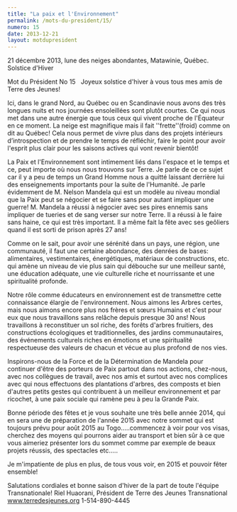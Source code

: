 ```yaml
---
title: "La paix et l'Environnement"
permalink: /mots-du-president/15/
numero: 15
date: 2013-12-21
layout: motdupresident
---
```

21 décembre 2013, lune des neiges abondantes, Matawinie, Québec.
Solstice d'Hiver

Mot du Président No 15
 
Joyeux solstice d'hiver à vous tous mes amis de Terre des Jeunes!

Ici, dans le grand Nord, au Québec ou en Scandinavie nous avons des très longues nuits et nos journées ensoleillées sont plutôt courtes. Ce qui nous met dans une autre énergie que tous ceux qui vivent proche de l'Équateur en ce moment. La neige est magnifique mais il fait ''frette''(froid) comme on dit au Québec! Cela nous permet de vivre plus dans des projets intérieurs d’introspection et de prendre le temps de réfléchir, faire le point pour avoir l'esprit plus clair pour les saisons actives qui vont revenir bientôt!

La Paix et l'Environnement sont intimement liés dans l'espace et le temps et ce, peut importe où nous nous trouvons sur Terre. Je parle de ce ce sujet car il y a peu de temps un Grand Homme nous a quitté laissant derrière lui des enseignements importants pour la suite de l'Humanité. Je parle évidemment de M. Nelson Mandela qui est un modèle au niveau mondial que la Paix peut se négocier et se faire sans pour autant impliquer une guerre! M. Mandela a réussi à négocier avec ses pires ennemis sans impliquer de tueries et de sang verser sur notre Terre. Il a réussi à le faire sans haine, ce qui est très important. Il a même fait la fête avec ses geôliers quand il est sorti de prison après 27 ans!

Comme on le sait, pour avoir une sérénité dans un pays, une région, une communauté, il faut une certaine abondance, des denrées de bases: alimentaires, vestimentaires, énergétiques, matériaux de constructions, etc. qui amène un niveau de vie plus sain qui débouche sur une meilleur santé, une éducation adéquate, une vie culturelle riche et nourrissante et une spiritualité profonde.

Notre rôle comme éducateurs en environnement est de transmettre cette connaissance élargie de l'environnement. Nous aimons les Arbres certes, mais nous aimons encore plus nos frères et sœurs Humains et c'est pour eux que nous travaillons sans relâche depuis presque 30 ans! Nous travaillons à reconstituer un sol riche, des forêts d'arbres fruitiers, des constructions écologiques et traditionnelles, des jardins communautaires, des événements culturels riches en émotions et une spiritualité respectueuse des valeurs de chacun et vécue au plus profond de nos vies.

Inspirons-nous de la Force et de la Détermination de Mandela pour continuer d'être des porteurs de Paix partout dans nos actions, chez-nous, avec nos collègues de travail, avec nos amis et surtout avec nos complices avec qui nous effectuons des plantations d'arbres, des composts et bien d'autres petits gestes qui contribuent à un meilleur environnement et par ricochet, à une paix sociale qui ramène peu à peu la Grande Paix.

Bonne période des fêtes et je vous souhaite une très belle année 2014, qui en sera une de préparation de l'année 2015 avec notre sommet qui est toujours prévu pour août 2015 au Togo.....commencez à voir pour vos visas, cherchez des moyens qui pourrons aider au transport et bien sûr à ce que vous aimeriez présenter lors du sommet comme par exemple de beaux projets réussis, des spectacles etc.....

Je m'impatiente de plus en plus, de tous vous voir, en 2015 et pouvoir fêter ensemble!

Salutations cordiales et bonne saison d'hiver de la part de toute l'équipe Transnationale!
Riel Huaorani, Président de Terre des Jeunes Transnational www.terredesjeunes.org 1-514-890-4445
